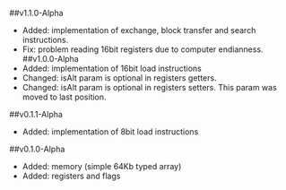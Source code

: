 ##v1.1.0-Alpha
* Added: implementation of exchange, block transfer and search instructions.
* Fix: problem reading 16bit registers due to computer endianness.
##v1.0.0-Alpha
* Added: implementation of 16bit load instructions
* Changed: isAlt param is optional in registers getters.
* Changed: isAlt param is optional in registers setters. This param was moved to last position.

##v0.1.1-Alpha
* Added: implementation of 8bit load instructions

##v0.1.0-Alpha
* Added: memory (simple 64Kb typed array)
* Added: registers and flags